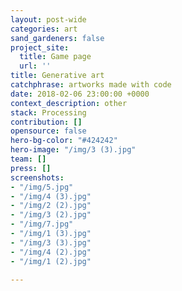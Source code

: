 ```yaml
---
layout: post-wide
categories: art
sand_gardeners: false
project_site:
  title: Game page
  url: ''
title: Generative art
catchphrase: artworks made with code
date: 2018-02-06 23:00:00 +0000
context_description: other
stack: Processing
contribution: []
opensource: false
hero-bg-color: "#424242"
hero-image: "/img/3 (3).jpg"
team: []
press: []
screenshots:
- "/img/5.jpg"
- "/img/4 (3).jpg"
- "/img/2 (2).jpg"
- "/img/3 (2).jpg"
- "/img/7.jpg"
- "/img/1 (3).jpg"
- "/img/3 (3).jpg"
- "/img/4 (2).jpg"
- "/img/1 (2).jpg"

---
```

